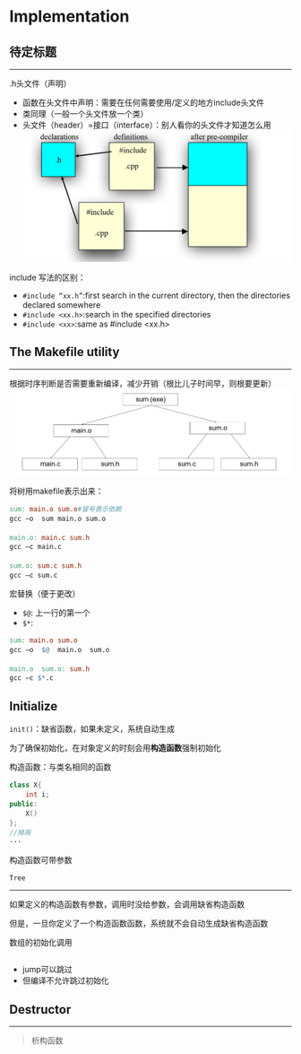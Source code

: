 # Implementation

## 待定标题
----

.h头文件（声明）

* 函数在头文件中声明：需要在任何需要使用/定义的地方include头文件
* 类同理（一般一个头文件放一个类）
* 头文件（header）=接口（interface）：别人看你的头文件才知道怎么用
![alt text](image.png)

include 写法的区别：

* `#include “xx.h”`:first search in the current  directory, then the	directories declared  somewhere
* `#include <xx.h>`:search in the specified  directories
* `#include <xx>`:same as #include <xx.h>

## The Makefile utility
------
根据时序判断是否需要重新编译，减少开销（根比儿子时间早，则根要更新）
![alt text](image-1.png)

将树用makefile表示出来：
```makefile
sum: main.o	sum.o#冒号表示依赖
gcc –o	sum main.o sum.o

main.o: main.c sum.h  
gcc –c main.c

sum.o: sum.c sum.h  
gcc –c sum.c
```
宏替换（便于更改）
* `$@`: 上一行的第一个
* `$*`: 
```makefile
sum: main.o	sum.o
gcc –o	$@	main.o	sum.o

main.o	sum.o: sum.h  
gcc –c $*.c
```

## Initialize

`init()`：缺省函数，如果未定义，系统自动生成

为了确保初始化，在对象定义的时刻会用**构造函数**强制初始化

构造函数：与类名相同的函数
```cpp
class X{
    int i;
public:
    X()
};
//掉用
···

```
构造函数可带参数
```
Tree
```
-------


如果定义的构造函数有参数，调用时没给参数，会调用缺省构造函数

但是，一旦你定义了一个构造函数函数，系统就不会自动生成缺省构造函数

数组的初始化调用
```

```
* jump可以跳过
* 但编译不允许跳过初始化

## Destructor
-------
> 析构函数